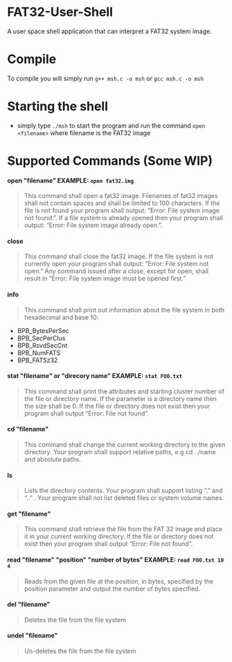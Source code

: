 # FAT32-User-Shell
A user space shell application that can interpret a FAT32 system image.

# Compile
To compile you will simply run `g++ msh.c -o msh` or `gcc msh.c -o msh`

# Starting the shell
* simply type `./msh` to start the program and run the command `open <filename>` where filename is the FAT32 image

# Supported Commands (Some WIP)
#### open "filename" EXAMPLE: `open fat32.img`
>This command shall open a fat32 image. Filenames of fat32 images shall not contain spaces and shall be limited to 100 characters. If the file is not found your program shall output: “Error: File system image not found.”. If a file
system is already opened then your program shall output: “Error: File system image already
open.”.
#### close
> This command shall close the fat32 image. If the file system is not currently open your program shall output: “Error: File system not open.” Any command issued after a close, except for open, shall result in “Error: File system image must be opened first.”
#### info
> This command shall print out information about the file system in both hexadecimal and base 10:
  * BPB_BytesPerSec
  * BPB_SecPerClus
  * BPB_RsvdSecCnt
  * BPB_NumFATS
  * BPB_FATSz32
#### stat "filename" or "direcory name" EXAMPLE: `stat FOO.txt`
> This command shall print the attributes and starting cluster number of the file or directory name.
If the parameter is a directory name then the size shall be 0. If the file or directory does not exist
then your program shall output “Error: File not found”.
#### cd "filename"
> This command shall change the current working directory to the given directory. Your program
shall support relative paths, e.g cd ../name and absolute paths.
#### ls
>Lists the directory contents. Your program shall support listing “.” and “..” . Your program shall
not list deleted files or system volume names.
#### get "filename"
>This command shall retrieve the file from the FAT 32 image and place it in your current working
directory. If the file or directory does not exist then your program shall output “Error: File not
found”.
#### read "filename" "position" "number of bytes" EXAMPLE: `read FOO.txt 10 4`
> Reads from the given file at the position, in bytes, specified by the position parameter and output
the number of bytes specified.
#### del "filename"
> Deletes the file from the file system
#### undel "filename"
> Un-deletes the file from the file system
